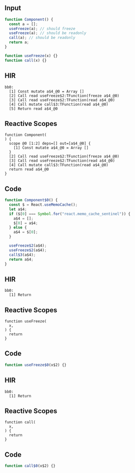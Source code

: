 
## Input

```javascript
function Component() {
  const a = [];
  useFreeze(a); // should freeze
  useFreeze(a); // should be readonly
  call(a); // should be readonly
  return a;
}

function useFreeze(x) {}
function call(x) {}

```

## HIR

```
bb0:
  [1] Const mutate a$4_@0 = Array []
  [2] Call read useFreeze$2:TFunction(freeze a$4_@0)
  [3] Call read useFreeze$2:TFunction(read a$4_@0)
  [4] Call mutate call$3:TFunction(read a$4_@0)
  [5] Return read a$4_@0
```

## Reactive Scopes

```
function Component(
) {
  scope @0 [1:2] deps=[] out=[a$4_@0] {
    [1] Const mutate a$4_@0 = Array []
  }
  [2] Call read useFreeze$2:TFunction(freeze a$4_@0)
  [3] Call read useFreeze$2:TFunction(read a$4_@0)
  [4] Call mutate call$3:TFunction(read a$4_@0)
  return read a$4_@0
}

```

## Code

```javascript
function Component$0() {
  const $ = React.useMemoCache();
  let a$4;
  if ($[0] === Symbol.for("react.memo_cache_sentinel")) {
    a$4 = [];
    $[0] = a$4;
  } else {
    a$4 = $[0];
  }

  useFreeze$2(a$4);
  useFreeze$2(a$4);
  call$3(a$4);
  return a$4;
}

```
## HIR

```
bb0:
  [1] Return
```

## Reactive Scopes

```
function useFreeze(
  x,
) {
  return
}

```

## Code

```javascript
function useFreeze$0(x$2) {}

```
## HIR

```
bb0:
  [1] Return
```

## Reactive Scopes

```
function call(
  x,
) {
  return
}

```

## Code

```javascript
function call$0(x$2) {}

```
      